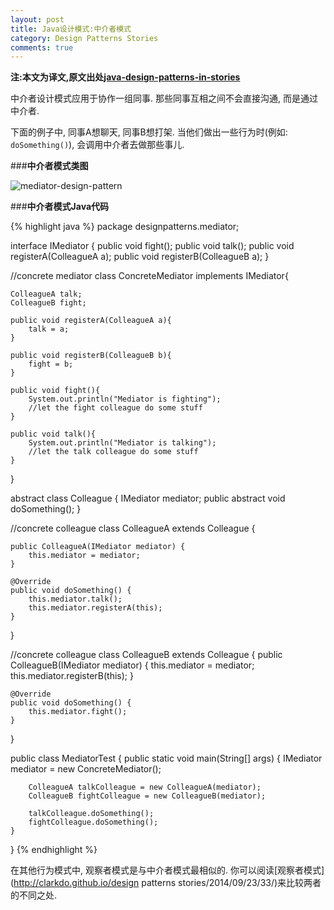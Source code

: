 ```yaml
---
layout: post
title: Java设计模式:中介者模式
category: Design Patterns Stories
comments: true
---
```


**注:本文为译文,原文出处[java-design-patterns-in-stories](http://www.programcreek.com/java-design-patterns-in-stories/)**

中介者设计模式应用于协作一组同事. 那些同事互相之间不会直接沟通, 而是通过中介者.<br/>

下面的例子中, 同事A想聊天, 同事B想打架. 当他们做出一些行为时(例如: `doSomething()`), 会调用中介者去做那些事儿.



###**中介者模式类图**

<img src="http://www.programcreek.com/wp-content/uploads/2013/02/mediator-design-pattern.png" alt="mediator-design-pattern" class="alignleft size-full wp-image-7823"/>

###**中介者模式Java代码**

{% highlight java %}
package designpatterns.mediator;
 
interface IMediator {
    public void fight();
    public void talk();
    public void registerA(ColleagueA a);
    public void registerB(ColleagueB a);
}
 
//concrete mediator
class ConcreteMediator implements IMediator{
 
    ColleagueA talk;
    ColleagueB fight;
 
    public void registerA(ColleagueA a){
        talk = a;
    }
 
    public void registerB(ColleagueB b){
        fight = b;
    }
 
    public void fight(){
        System.out.println("Mediator is fighting");
        //let the fight colleague do some stuff
    }
 
    public void talk(){
        System.out.println("Mediator is talking");
        //let the talk colleague do some stuff
    }
}
 
abstract class Colleague {
    IMediator mediator;
    public abstract void doSomething();
}
 
//concrete colleague
class ColleagueA extends Colleague {
 
    public ColleagueA(IMediator mediator) {
        this.mediator = mediator;
    }
 
    @Override
    public void doSomething() {
        this.mediator.talk();
        this.mediator.registerA(this);
    }
}
 
//concrete colleague
class ColleagueB extends Colleague {
    public ColleagueB(IMediator mediator) {
        this.mediator = mediator;
        this.mediator.registerB(this);
    }
 
    @Override
    public void doSomething() {
        this.mediator.fight();
    }
}
 
public class MediatorTest {
    public static void main(String[] args) {
        IMediator mediator = new ConcreteMediator();
 
        ColleagueA talkColleague = new ColleagueA(mediator);
        ColleagueB fightColleague = new ColleagueB(mediator);
 
        talkColleague.doSomething();
        fightColleague.doSomething();
    }
}
{% endhighlight %}

在其他行为模式中, 观察者模式是与中介者模式最相似的. 你可以阅读[观察者模式](http://clarkdo.github.io/design patterns stories/2014/09/23/33/)来比较两者的不同之处.